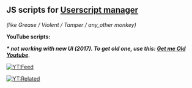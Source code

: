 ## JS scripts for [Userscript manager](https://en.wikipedia.org/wiki/Userscript_manager) 
*(like Grease / Violent / Tamper / any_other monkey)*


**YouTube scripts:**

**_\* not working with new UI (2017). To get old one, use this: [Get me Old Youtube](https://greasyfork.org/en/scripts/32906-get-me-old-youtube)_**.

[![YT:Feed](https://img.shields.io/static/v1?label=Install&message=1%20Click%20remove%20video%20from%20Feed&color=%237D2C2C&style=flat-square)](https://raw.githubusercontent.com/8W4H7/user_scripts/master/youtube/yt_1click_remove_video_from_feed.user.js)

[![YT:Related](https://img.shields.io/static/v1?label=Install&message=1%20Click%20remove%20video%20from%20Related&color=%237D2C2C&style=flat-square)](https://raw.githubusercontent.com/8W4H7/user_scripts/master/youtube/yt_1click_remove_video_from_related.user.js)
